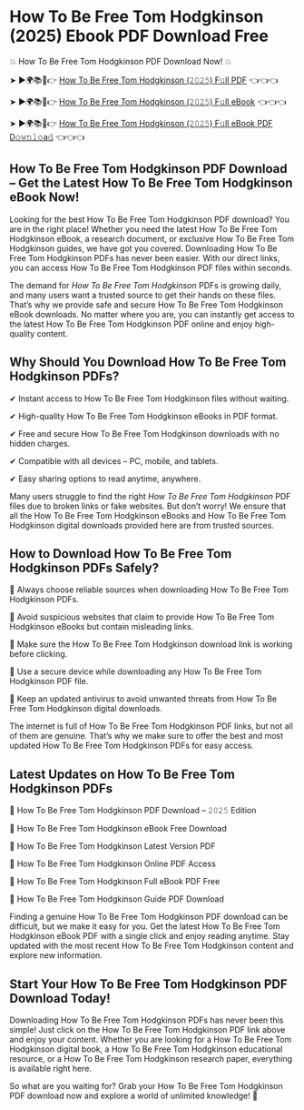 # How To Be Free Tom Hodgkinson (2025) Ebook PDF Download Free

💥 How To Be Free Tom Hodgkinson PDF Download Now! 💥

➤ ►🌍📚📱👉 [How To Be Free Tom Hodgkinson (𝟸𝟶𝟸𝟻) F𝚞ll PDF](https://getpdf.xyz/how-to-be-free-tom-hodgkinson) 👈👈👈


➤ ►🌍📚📱👉 [How To Be Free Tom Hodgkinson (𝟸𝟶𝟸𝟻) F𝚞ll eBook](https://getpdf.xyz/how-to-be-free-tom-hodgkinson) 👈👈👈


➤ ►🌍📚📱👉 [How To Be Free Tom Hodgkinson (𝟸𝟶𝟸𝟻) F𝚞ll eBook PDF D𝚘𝚠𝚗𝚕𝚘a𝚍](https://getpdf.xyz/how-to-be-free-tom-hodgkinson) 👈👈👈


## How To Be Free Tom Hodgkinson PDF Download – Get the Latest How To Be Free Tom Hodgkinson eBook Now!

Looking for the best How To Be Free Tom Hodgkinson PDF download? You are in the right place! Whether you need the latest How To Be Free Tom Hodgkinson eBook, a research document, or exclusive How To Be Free Tom Hodgkinson guides, we have got you covered. Downloading How To Be Free Tom Hodgkinson PDFs has never been easier. With our direct links, you can access How To Be Free Tom Hodgkinson PDF files within seconds.

The demand for *How To Be Free Tom Hodgkinson* PDFs is growing daily, and many users want a trusted source to get their hands on these files. That’s why we provide safe and secure How To Be Free Tom Hodgkinson eBook downloads. No matter where you are, you can instantly get access to the latest How To Be Free Tom Hodgkinson PDF online and enjoy high-quality content.

## Why Should You Download How To Be Free Tom Hodgkinson PDFs?

✔ Instant access to How To Be Free Tom Hodgkinson files without waiting.

✔ High-quality How To Be Free Tom Hodgkinson eBooks in PDF format.

✔ Free and secure How To Be Free Tom Hodgkinson downloads with no hidden charges.

✔ Compatible with all devices – PC, mobile, and tablets.

✔ Easy sharing options to read anytime, anywhere.

Many users struggle to find the right *How To Be Free Tom Hodgkinson* PDF files due to broken links or fake websites. But don’t worry! We ensure that all the How To Be Free Tom Hodgkinson eBooks and How To Be Free Tom Hodgkinson digital downloads provided here are from trusted sources.

## How to Download How To Be Free Tom Hodgkinson PDFs Safely?

📌 Always choose reliable sources when downloading How To Be Free Tom Hodgkinson PDFs.

📌 Avoid suspicious websites that claim to provide How To Be Free Tom Hodgkinson eBooks but contain misleading links.

📌 Make sure the How To Be Free Tom Hodgkinson download link is working before clicking.

📌 Use a secure device while downloading any How To Be Free Tom Hodgkinson PDF file.

📌 Keep an updated antivirus to avoid unwanted threats from How To Be Free Tom Hodgkinson digital downloads.

The internet is full of How To Be Free Tom Hodgkinson PDF links, but not all of them are genuine. That’s why we make sure to offer the best and most updated How To Be Free Tom Hodgkinson PDFs for easy access.

## Latest Updates on How To Be Free Tom Hodgkinson PDFs

🔹 How To Be Free Tom Hodgkinson PDF Download – 𝟸𝟶𝟸𝟻 Edition

🔹 How To Be Free Tom Hodgkinson eBook Free Download

🔹 How To Be Free Tom Hodgkinson Latest Version PDF

🔹 How To Be Free Tom Hodgkinson Online PDF Access

🔹 How To Be Free Tom Hodgkinson Full eBook PDF Free

🔹 How To Be Free Tom Hodgkinson Guide PDF Download

Finding a genuine How To Be Free Tom Hodgkinson PDF download can be difficult, but we make it easy for you. Get the latest How To Be Free Tom Hodgkinson eBook PDF with a single click and enjoy reading anytime. Stay updated with the most recent How To Be Free Tom Hodgkinson content and explore new information.

## Start Your How To Be Free Tom Hodgkinson PDF Download Today!

Downloading How To Be Free Tom Hodgkinson PDFs has never been this simple! Just click on the How To Be Free Tom Hodgkinson PDF link above and enjoy your content. Whether you are looking for a How To Be Free Tom Hodgkinson digital book, a How To Be Free Tom Hodgkinson educational resource, or a How To Be Free Tom Hodgkinson research paper, everything is available right here.

So what are you waiting for? Grab your How To Be Free Tom Hodgkinson PDF download now and explore a world of unlimited knowledge! 🚀